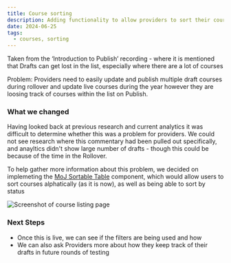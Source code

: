 ```yaml
---
title: Course sorting
description: Adding functionality to allow providers to sort their courses
date: 2024-06-25
tags:
  - courses, sorting
---
```


Taken from the ‘Introduction to Publish’ recording - where it is mentioned that Drafts can get lost in the list, especially where there are a lot of courses

Problem: Providers need to easily update and publish multiple draft courses during rollover and update live courses during the year however they are loosing track of courses within the list on Publish.

### What we changed

Having looked back at previous research and current analytics it was difficult to determine whether this was a problem for providers. We could not see research where this commentary had been pulled out specifically, and anayltics didn't show large number of drafts - though this could be because of the time in the Rollover.

To help gather more information about this problem, we decided on implemeting the [MoJ Sortable Table](https://design-patterns.service.justice.gov.uk/components/sortable-table) component, which would allow users to sort courses alphatically (as it is now), as well as being able to sort by status

![Screenshot of course listing page](course-sorting.png "Course listing page")

### Next Steps

- Once this is live, we can see if the filters are being used and how
- We can also ask Providers more about how they keep track of their drafts in future rounds of testing